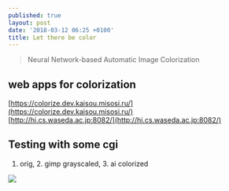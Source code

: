 ```yaml
---
published: true
layout: post
date: '2018-03-12 06:25 +0100'
title: Let there be color
---
```

> Neural Network-based Automatic Image Colorization

## web apps for colorization

[https://colorize.dev.kaisou.misosi.ru/](https://colorize.dev.kaisou.misosi.ru/)  
[http://hi.cs.waseda.ac.jp:8082/](http://hi.cs.waseda.ac.jp:8082/)

## Testing with some cgi

1. orig, 2. gimp grayscaled, 3. ai colorized

![](https://cdn.scrot.moe/images/2018/03/12/rocketAIcolorized.jpg)